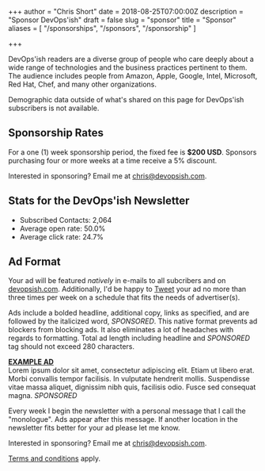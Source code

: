 +++
author = "Chris Short"
date = 2018-08-25T07:00:00Z
description = "Sponsor DevOps'ish"
draft = false
slug = "sponsor"
title = "Sponsor"
aliases = [
    "/sponsorships",
    "/sponsors",
    "/sponsorship"
]

+++

DevOps'ish readers are a diverse group of people who care deeply about a wide range of technologies and the business practices pertinent to them. The audience includes people from Amazon, Apple, Google, Intel, Microsoft, Red Hat, Chef, and many other organizations.

Demographic data outside of what's shared on this page for DevOps'ish subscribers is not available.

## Sponsorship Rates

For a one (1) week sponsorship period, the fixed fee is **$200 USD**. Sponsors purchasing four or more weeks at a time receive a 5% discount.

Interested in sponsoring? Email me at [chris@devopsish.com](mailto:chris@devopsish.com).

## Stats for the DevOps'ish Newsletter

* Subscribed Contacts: 2,064
* Average open rate: 50.0%
* Average click rate: 24.7%

## Ad Format

Your ad will be featured *natively* in e-mails to all subcribers and on [devopsish.com](https://devopsish.com). Additionally, I'd be happy to [Tweet](https://twitter.com/ChrisShort) your ad no more than three times per week on a schedule that fits the needs of advertiser(s).

Ads include a bolded headline, additional copy, links as specified, and are followed by the italicized word, *SPONSORED*. This native format prevents ad blockers from blocking ads. It also eliminates a lot of headaches with regards to formatting. Total ad length including headline and *SPONSORED* tag should not exceed 280 characters.

[**EXAMPLE AD**](/)  
Lorem ipsum dolor sit amet, consectetur adipiscing elit. Etiam ut libero erat. Morbi convallis tempor facilisis. In vulputate hendrerit mollis. Suspendisse vitae massa aliquet, dignissim nibh quis, facilisis odio. Fusce sed consequat magna. *SPONSORED*

Every week I begin the newsletter with a personal message that I call the "monologue". Ads appear after this message. If another location in the newsletter fits better for your ad please let me know.

Interested in sponsoring? Email me at [chris@devopsish.com](mailto:chris@devopsish.com).

[Terms and conditions](/terms/) apply.